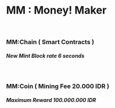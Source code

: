 #   MM : Money! Maker


<br />


###   MM:Chain ( Smart Contracts )
##### New Mint Block rate 6 seconds


<br />


###   MM:Coin ( Mining Fee 20.000 IDR ) 
##### Maximum Reward 100.000.000 IDR
